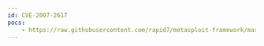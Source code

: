 ```yaml
---
id: CVE-2007-2617
pocs:
    - https://raw.githubusercontent.com/rapid7/metasploit-framework/master/modules/post/solaris/escalate/srsexec_readline.rb
---
```

